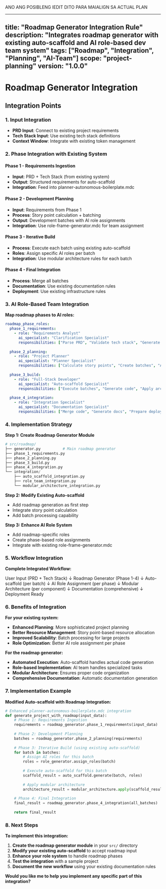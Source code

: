 ANO ANG POSIBLENG IEDIT DITO PARA MAIALIGN SA ACTUAL PLAN



---
title: "Roadmap Generator Integration Rule"
description: "Integrates roadmap generator with existing auto-scaffold and AI role-based dev team system"
tags: ["Roadmap", "Integration", "Planning", "AI-Team"]
scope: "project-planning"
version: "1.0.0"
---

# Roadmap Generator Integration

## Integration Points

### 1. Input Integration
- **PRD Input**: Connect to existing project requirements
- **Tech Stack Input**: Use existing tech stack definitions
- **Context Window**: Integrate with existing token management

### 2. Phase Integration with Existing System

#### Phase 1 - Requirements Ingestion
- **Input**: PRD + Tech Stack (from existing system)
- **Output**: Structured requirements for auto-scaffold
- **Integration**: Feed into planner-autonomous-boilerplate.mdc

#### Phase 2 - Development Planning
- **Input**: Requirements from Phase 1
- **Process**: Story point calculation + batching
- **Output**: Development batches with AI role assignments
- **Integration**: Use role-frame-generator.mdc for team assignment

#### Phase 3 - Iterative Build
- **Process**: Execute each batch using existing auto-scaffold
- **Roles**: Assign specific AI roles per batch
- **Integration**: Use modular architecture rules for each batch

#### Phase 4 - Final Integration
- **Process**: Merge all batches
- **Documentation**: Use existing documentation rules
- **Deployment**: Use existing infrastructure rules

### 3. AI Role-Based Team Integration

**Map roadmap phases to AI roles:**

```yaml
roadmap_phase_roles:
  phase_1_requirements:
    - role: "Requirements Analyst"
      ai_specialist: "Clarification Specialist"
      responsibilities: ["Parse PRD", "Validate tech stack", "Generate requirements"]
  
  phase_2_planning:
    - role: "Project Planner"
      ai_specialist: "Planner Specialist"
      responsibilities: ["Calculate story points", "Create batches", "Assign roles"]
  
  phase_3_build:
    - role: "Full-Stack Developer"
      ai_specialist: "Auto-scaffold Specialist"
      responsibilities: ["Execute batches", "Generate code", "Apply architecture rules"]
  
  phase_4_integration:
    - role: "Integration Specialist"
      ai_specialist: "Documentation Specialist"
      responsibilities: ["Merge code", "Generate docs", "Prepare deployment"]
```

### 4. Implementation Strategy

**Step 1: Create Roadmap Generator Module**
```python
# src/roadmap/
├── generator.py          # Main roadmap generator
├── phase_1_requirements.py
├── phase_2_planning.py
├── phase_3_build.py
├── phase_4_integration.py
└── integration/
    ├── auto_scaffold_integration.py
    ├── role_team_integration.py
    └── modular_architecture_integration.py
```

**Step 2: Modify Existing Auto-scaffold**
- Add roadmap generation as first step
- Integrate story point calculation
- Add batch processing capability

**Step 3: Enhance AI Role System**
- Add roadmap-specific roles
- Create phase-based role assignments
- Integrate with existing role-frame-generator.mdc

### 5. Workflow Integration

**Complete Integrated Workflow:**

User Input (PRD + Tech Stack)
↓
Roadmap Generator (Phase 1-4)
↓
Auto-scaffold (per batch)
↓
AI Role Assignment (per phase)
↓
Modular Architecture (per component)
↓
Documentation (comprehensive)
↓
Deployment Ready


### 6. Benefits of Integration

**For your existing system:**
- **Enhanced Planning**: More sophisticated project planning
- **Better Resource Management**: Story point-based resource allocation
- **Improved Scalability**: Batch processing for large projects
- **Role Optimization**: Better AI role assignment per phase

**For the roadmap generator:**
- **Automated Execution**: Auto-scaffold handles actual code generation
- **Role-based Implementation**: AI team handles specialized tasks
- **Modular Architecture**: Ensures proper code organization
- **Comprehensive Documentation**: Automatic documentation generation

### 7. Implementation Example

**Modified Auto-scaffold with Roadmap Integration:**

```python
# Enhanced planner-autonomous-boilerplate.mdc integration
def generate_project_with_roadmap(input_data):
    # Phase 1: Requirements Ingestion
    requirements = roadmap_generator.phase_1_requirements(input_data)
    
    # Phase 2: Development Planning
    batches = roadmap_generator.phase_2_planning(requirements)
    
    # Phase 3: Iterative Build (using existing auto-scaffold)
    for batch in batches:
        # Assign AI roles for this batch
        roles = role_generator.assign_roles(batch)
        
        # Execute auto-scaffold for this batch
        scaffold_result = auto_scaffold.generate(batch, roles)
        
        # Apply modular architecture
        architecture_result = modular_architecture.apply(scaffold_result)
    
    # Phase 4: Final Integration
    final_result = roadmap_generator.phase_4_integration(all_batches)
    
    return final_result
```

### 8. Next Steps

**To implement this integration:**

1. **Create the roadmap generator module** in your `src/` directory
2. **Modify your existing auto-scaffold** to accept roadmap input
3. **Enhance your role system** to handle roadmap phases
4. **Test the integration** with a sample project
5. **Document the new workflow** using your existing documentation rules

**Would you like me to help you implement any specific part of this integration?**



